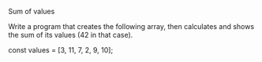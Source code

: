 Sum of values

Write a program that creates the following array, then calculates and shows the sum of its values (42 in that case).

const values = [3, 11, 7, 2, 9, 10];
